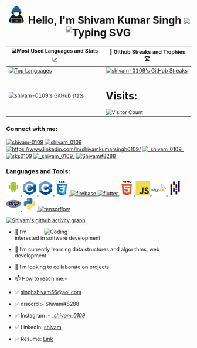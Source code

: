 <h1 align="center">
  <picture>
    <img src="https://github.com/0xAbdulKhalid/0xAbdulKhalid/raw/main/assets/mdImages/about_me.gif" width="50px">
  </picture> Hello, I'm Shivam Kumar Singh <img src="https://github.com/TheDudeThatCode/TheDudeThatCode/blob/master/Assets/Hi.gif" width="29px"> 
  <br>
  <img src="https://readme-typing-svg.herokuapp.com?font=poppins&size=23&duration=4000&color=F714ED&lines=A+Passionate+Developer;A+Passionate+Coder;A+Passionate+Designer" alt="Typing SVG">
</h1>

|💻Most Used Languages and Stats 📈|🎯 Github Streaks and Trophies 🏆|
|-----------------------------------|----------------------------------|
|[![Top Languages](https://github-readme-stats.vercel.app/api/top-langs/?username=shivam-0109&show_icons=true&theme=midnight-purple&layout=compact&hide_title=true)](https://github.com/shivam-0109)|[![shivam-0109's GitHub Streaks](https://github-readme-streak-stats.herokuapp.com/?user=shivam-0109&theme=midnight-purple&hide_border=true)](https://github.com/shivam-0109)
|[![shivam-0109's GitHub stats](https://github-readme-stats.vercel.app/api?username=shivam-0109&show_icons=true&theme=ayu-mirage&hide_title=true)](https://github.com/shivam-0109)|<h1 >Visits: </h1> ![Visitor Count](https://profile-counter.glitch.me/shivam-0109/count.svg)

</p>

<h3 align="left">Connect with me:</h3>
<p align="left">
  <p align="left">
<a href="mailto:singhshivam56@aol.com?'Reching out to you'='Hi, I want to enquire about...'" rel="noopener" target="_blank"><img align="center" src="https://img.icons8.com/bubbles/50/000000/apple-mail.png" alt="shivam-0109" height="40" width="40" /></fa>
</a>
<a href="https://twitter.com/shivam_0109" target="blank"><img align="center" src="https://raw.githubusercontent.com/rahuldkjain/github-profile-readme-generator/master/src/images/icons/Social/twitter.svg" alt="shivam_0109" height="30" width="40" /></a>
<a href="https://linkedin.com/in/https://www.linkedin.com/in/shivamkumarsingh0109/" target="blank"><img align="center" src="https://raw.githubusercontent.com/rahuldkjain/github-profile-readme-generator/master/src/images/icons/Social/linked-in-alt.svg" alt="https://www.linkedin.com/in/shivamkumarsingh0109/" height="30" width="40" /></a>
<a href="https://instagram.com/_shivam_0109_" target="blank"><img align="center" src="https://raw.githubusercontent.com/rahuldkjain/github-profile-readme-generator/master/src/images/icons/Social/instagram.svg" alt="_shivam_0109_" height="30" width="40" /></a>
<a href="https://www.codechef.com/users/sks0109" target="blank"><img align="center" src="https://cdn.jsdelivr.net/npm/simple-icons@3.1.0/icons/codechef.svg" alt="sks0109" height="30" width="40" /></a>
<a href="https://codeforces.com/profile/_shivam_0109_" target="blank"><img align="center" src="https://raw.githubusercontent.com/rahuldkjain/github-profile-readme-generator/master/src/images/icons/Social/codeforces.svg" alt="_shivam_0109_" height="30" width="40" /></a>
<a href="https://discord.gg/Shivam#8288" target="blank"><img align="center" src="https://raw.githubusercontent.com/rahuldkjain/github-profile-readme-generator/master/src/images/icons/Social/discord.svg" alt="Shivam#8288" height="30" width="40" /></a>
</p>

<h3 align="left">Languages and Tools:</h3>
<p align="left"> <a href="https://developer.android.com" target="_blank" rel="noreferrer"> <img src="https://raw.githubusercontent.com/devicons/devicon/master/icons/android/android-original-wordmark.svg" alt="android" width="40" height="40"/> </a> <a href="https://www.cprogramming.com/" target="_blank" rel="noreferrer"> <img src="https://raw.githubusercontent.com/devicons/devicon/master/icons/c/c-original.svg" alt="c" width="40" height="40"/> </a> <a href="https://www.w3schools.com/cpp/" target="_blank" rel="noreferrer"> <img src="https://raw.githubusercontent.com/devicons/devicon/master/icons/cplusplus/cplusplus-original.svg" alt="cplusplus" width="40" height="40"/> </a> <a href="https://www.w3schools.com/css/" target="_blank" rel="noreferrer"> <img src="https://raw.githubusercontent.com/devicons/devicon/master/icons/css3/css3-original-wordmark.svg" alt="css3" width="40" height="40"/> </a> <a href="https://firebase.google.com/" target="_blank" rel="noreferrer"> <img src="https://www.vectorlogo.zone/logos/firebase/firebase-icon.svg" alt="firebase" width="40" height="40"/> </a> <a href="https://flutter.dev" target="_blank" rel="noreferrer"> <img src="https://www.vectorlogo.zone/logos/flutterio/flutterio-icon.svg" alt="flutter" width="40" height="40"/> </a> <a href="https://www.w3.org/html/" target="_blank" rel="noreferrer"> <img src="https://raw.githubusercontent.com/devicons/devicon/master/icons/html5/html5-original-wordmark.svg" alt="html5" width="40" height="40"/> </a> <a href="https://developer.mozilla.org/en-US/docs/Web/JavaScript" target="_blank" rel="noreferrer"> <img src="https://raw.githubusercontent.com/devicons/devicon/master/icons/javascript/javascript-original.svg" alt="javascript" width="40" height="40"/> </a> <a href="https://www.mysql.com/" target="_blank" rel="noreferrer"> <img src="https://raw.githubusercontent.com/devicons/devicon/master/icons/mysql/mysql-original-wordmark.svg" alt="mysql" width="40" height="40"/> </a> <a href="https://pandas.pydata.org/" target="_blank" rel="noreferrer"> <img src="https://raw.githubusercontent.com/devicons/devicon/2ae2a900d2f041da66e950e4d48052658d850630/icons/pandas/pandas-original.svg" alt="pandas" width="40" height="40"/> </a> <a href="https://www.php.net" target="_blank" rel="noreferrer"> <img src="https://raw.githubusercontent.com/devicons/devicon/master/icons/php/php-original.svg" alt="php" width="40" height="40"/> </a> <a href="https://www.python.org" target="_blank" rel="noreferrer"> <img src="https://raw.githubusercontent.com/devicons/devicon/master/icons/python/python-original.svg" alt="python" width="40" height="40"/> </a> <a href="https://www.tensorflow.org" target="_blank" rel="noreferrer"> <img src="https://www.vectorlogo.zone/logos/tensorflow/tensorflow-icon.svg" alt="tensorflow" width="40" height="40"/> </a> </p>

[![Shivam's github activity graph](https://github-readme-activity-graph.vercel.app/graph?username=shivam-0109&theme=dracula)](https://github.com/shivam-0109/github-readme-activity-graph)

<img align="right" alt="Coding" width="400" src="https://cdn.dribbble.com/users/1162077/screenshots/3848914/programmer.gif">

- 👀 I’m interested in software development 

- 🌱 I’m currently learning data structures and algorithms, web development

- 💞️ I’m looking to collaborate on projects 

- 📫 How to reach me:- 

- ✅  singhshivam56@aol.com

- ✅  disocrd :- Shivam#8288

- ✅  Instagram :- [__shivam_0109_](https://www.instagram.com/_shivam_0109_/)

- ✅  LinkedIn: [shivam](https://www.linkedin.com/in/shivamkumarsingh0109/)

- ✅  Resume: [Link](https://drive.google.com/file/d/1pSMn6XzdUmT7FVdA7leprkQI3fZX07UL/view?usp=drive_link)




